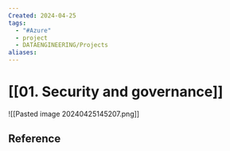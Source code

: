 ```yaml
---
Created: 2024-04-25
tags:
  - "#Azure"
  - project
  - DATAENGINEERING/Projects
aliases:
---
```

# [[01. Security and governance]]
![[Pasted image 20240425145207.png]]



## Reference
